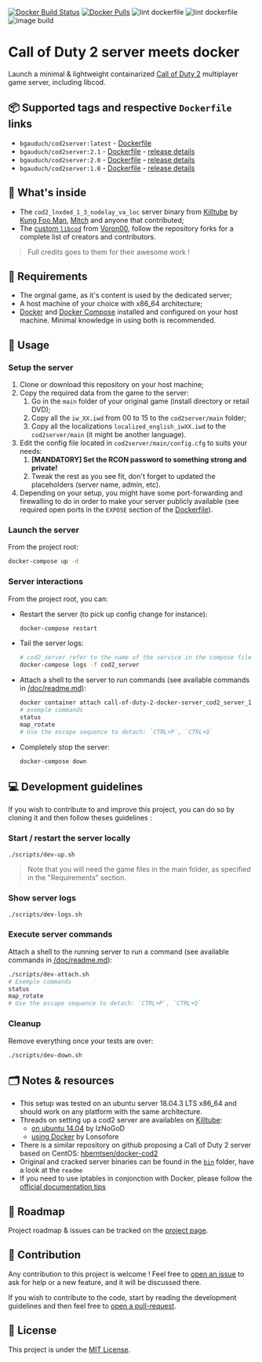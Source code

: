 [![Docker Build Status](https://img.shields.io/docker/cloud/build/bgauduch/cod2server.svg)](https://hub.docker.com/r/bgauduch/cod2server/builds/)
[![Docker Pulls](https://img.shields.io/docker/pulls/bgauduch/cod2server.svg)](https://hub.docker.com/r/bgauduch/cod2server/)
![lint dockerfile](https://github.com/bgauduch/call-of-duty-2-docker-server/workflows/lint/badge.svg)
![lint dockerfile](https://github.com/bgauduch/call-of-duty-2-docker-server/workflows/build/badge.svg)
![image build](https://github.com/bgauduch/call-of-duty-2-docker-server/workflows/push-latest/badge.svg)

# Call of Duty 2 server meets docker
Launch a minimal & lightweight containarized [Call of Duty 2](https://en.wikipedia.org/wiki/Call_of_Duty_2) multiplayer game server, including libcod.

## 📦 Supported tags and respective `Dockerfile` links
* `bgauduch/cod2server:latest` - [Dockerfile](https://github.com/bgauduch/call-of-duty-2-docker-server/blob/master/Dockerfile)
* `bgauduch/cod2server:2.1` - [Dockerfile](https://github.com/bgauduch/call-of-duty-2-docker-server/blob/2.1/Dockerfile) - [release details](https://github.com/bgauduch/call-of-duty-2-docker-server/releases/tag/2.1)
* `bgauduch/cod2server:2.0` - [Dockerfile](https://github.com/bgauduch/call-of-duty-2-docker-server/blob/2.0/Dockerfile) - [release details](https://github.com/bgauduch/call-of-duty-2-docker-server/releases/tag/2.0)
* `bgauduch/cod2server:1.0` - [Dockerfile](https://github.com/bgauduch/call-of-duty-2-docker-server/blob/v1.0/Dockerfile) - [release details](https://github.com/bgauduch/call-of-duty-2-docker-server/releases/tag/v1.0)

## 🔧 What's inside
* The `cod2_lnxded_1_3_nodelay_va_loc` server binary from [Killtube](https://killtube.org/showthread.php?1719-Latest-cod2-linux-binaries-(1-0-1-2-1-3)) by [Kung Foo Man](https://github.com/kungfooman), [Mitch](https://github.com/M-itch) and anyone that contributed;
* The [custom `libcod`](https://github.com/voron00/libcod) from [Voron00](https://github.com/voron00), follow the repository forks for a complete list of creators and contributors.

> Full credits goes to them for their awesome work !

## 📝 Requirements
* The orginal game, as it's content is used by the dedicated server;
* A host machine of your choice with x86_64 architecture;
* [Docker](https://docs.docker.com/install/linux/docker-ce/debian/) and [Docker Compose](https://docs.docker.com/compose/install/) installed and configured on your host machine.
Minimal knowledge in using both is recommended.

## 🚀 Usage

### Setup the server
1. Clone or download this repository on your host machine;
1. Copy the required data from the game to the server:
    1. Go in the `main` folder of your original game (install directory or retail DVD);
    1. Copy all the `iw_XX.iwd` from 00 to 15 to the `cod2server/main` folder;
    1. Copy all the localizations `localized_english_iwXX.iwd` to the `cod2server/main` (it might be another language).
1. Edit the config file located in `cod2server/main/config.cfg` to suits your needs:
    1. **[MANDATORY] Set the RCON password to something strong and private!**
    1. Tweak the rest as you see fit, don't forget to updated the placeholders (server name, admin, etc).
1. Depending on your setup, you might have some port-forwarding and firewalling to do in order to make your server publicly available (see required open ports in the `EXPOSE` section of the [Dockerfile](https://github.com/bgauduch/call-of-duty-2-docker-server/blob/master/Dockerfile)).

### Launch the server
From the project root:
``` bash
docker-compose up -d
```

### Server interactions
From the project root, you can:

* Restart the server (to pick up config change for instance):
  ```sh
  docker-compose restart
  ```
* Tail the server logs:
  ```sh
  # cod2_server refer to the name of the service in the compose file
  docker-compose logs -f cod2_server
  ```
* Attach a shell to the server to run commands (see available commands in [/doc/readme.md](doc/readme.md)):
  ```sh
  docker container attach call-of-duty-2-docker-server_cod2_server_1
  # exemple commands
  status
  map_rotate
  # Use the escape sequence to detach: `CTRL+P`, `CTRL+Q`
  ```
  >
* Completely stop the server:
  ```sh
  docker-compose down
  ```

## 💻 Development guidelines
If you wish to contribute to and improve this project, you can do so by cloning it and then follow theses guidelines :

### Start / restart the server locally
```sh
./scripts/dev-up.sh
```
> Note that you will need the game files in the main folder, as specified in the "Requirements" section.

### Show server logs
```sh
./scripts/dev-logs.sh
```

### Execute server commands
Attach a shell to the running server to run a command (see available commands in [/doc/readme.md](doc/readme.md)):
```sh
./scripts/dev-attach.sh
# Exemple commands
status
map_rotate
# Use the escape sequence to detach: `CTRL+P`, `CTRL+Q`
```

### Cleanup
Remove everything once your tests are over:
```sh
./scripts/dev-down.sh
```

## 🗂️ Notes & resources

* This setup was tested on an ubuntu server 18.04.3 LTS x86_64 and should work on any platform with the same architecture.
* Threads on setting up a cod2 server are availables on [Killtube](https://killtube.org/forum.php):
  * [on ubuntu 14.04](https://killtube.org/showthread.php?2454-Work-in-progress-Setup-CoD2-on-your-ubuntu-14-04-server) by IzNoGoD
  * [using Docker](https://killtube.org/showthread.php?3167-CoD2-Setup-CoD2-with-Docker) by Lonsofore
* There is a similar repository on github proposing a Call of Duty 2 server based on CentOS: [hberntsen/docker-cod2](https://github.com/hberntsen/docker-cod2)
* Original and cracked server binaries can be found in the [`bin`](https://github.com/bgauduch/call-of-duty-2-docker-server/tree/master/bin) folder, have a look at the `readme`
* If you need to use iptables in conjonction with Docker, please follow the [official documentation tips](https://docs.docker.com/network/iptables/)

## 🚧 Roadmap
Project roadmap & issues can be tracked on the [project page](https://github.com/bgauduch/call-of-duty-2-docker-server/projects/2).

## 🙏 Contribution
Any contribution to this project is welcome ! Feel free to [open an issue](https://github.com/bgauduch/call-of-duty-2-docker-server/issues/new) to ask for help or a new feature, and it will be discussed there.

If you wish to contribute to the code, start by reading the development guidelines and then feel free to [open a pull-request](https://github.com/bgauduch/call-of-duty-2-docker-server/pulls).

## 📖 License
This project is under the [MIT License](https://choosealicense.com/licenses/mit/).
